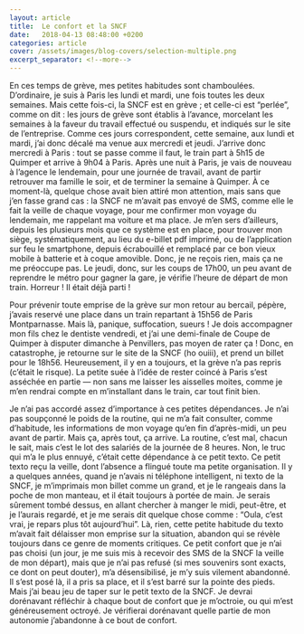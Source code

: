 ```yaml
---
layout: article
title:  Le confort et la SNCF
date:   2018-04-13 08:48:00 +0200
categories: article
cover: /assets/images/blog-covers/selection-multiple.png
excerpt_separator: <!--more-->
---
```

En ces temps de grève, mes petites habitudes sont chamboulées. D’ordinaire, je suis à Paris les lundi et mardi, une fois toutes les deux semaines. Mais cette fois-ci, la SNCF est en grève <!--more-->; et celle-ci est “perlée”, comme on dit : les jours de grève sont établis à l’avance, morcelant les semaines à la faveur du travail effectué ou suspendu, et indiqués sur le site de l’entreprise. Comme ces jours correspondent, cette semaine, aux lundi et mardi, j’ai donc décalé ma venue aux mercredi et jeudi. J’arrive donc mercredi à Paris : tout se passe comme il faut, le train part à 5h15 de Quimper et arrive à 9h04 à Paris. Après une nuit à Paris, je vais de nouveau à l’agence le lendemain, pour une journée de travail, avant de partir retrouver ma famille le soir, et de terminer la semaine à Quimper. À ce moment-là, quelque chose avait bien attiré mon attention, mais sans que j’en fasse grand cas : la SNCF ne m’avait pas envoyé de SMS, comme elle le fait la veille de chaque voyage, pour me confirmer mon voyage du lendemain, me rappelant ma voiture et ma place. Je m’en sers d’ailleurs, depuis les plusieurs mois que ce système est en place, pour trouver mon siège, systématiquement, au lieu du e-billet pdf imprimé, ou de l’application sur feu le smartphone, depuis écrabouillé et remplacé par ce bon vieux mobile à batterie et à coque amovible. Donc, je ne reçois rien, mais ça ne me préoccupe pas. Le jeudi, donc, sur les coups de 17h00, un peu avant de reprendre le métro pour gagner la gare, je vérifie l’heure de départ de mon train. Horreur ! Il était déjà parti !

Pour prévenir toute emprise de la grève sur mon retour au bercail, pépère, j’avais reservé une place dans un train repartant à 15h56 de Paris Montparnasse. Mais là, panique, suffocation, sueurs ! Je dois accompagner mon fils chez le dentiste vendredi, et j’ai une demi-finale de Coupe de Quimper à disputer dimanche à Penvillers, pas moyen de rater ça ! Donc, en catastrophe, je retourne sur le site de la SNCF (ho ouiii), et prend un billet pour le 18h56. Heureusement, il y en a toujours, et la grève n’a pas repris (c’était le risque). La petite suée à l’idée de rester coincé à Paris s’est asséchée en partie — non sans me laisser les aisselles moites, comme je m’en rendrai compte en m’installant dans le train, car tout finit bien.

Je n’ai pas accordé assez d’importance à ces petites dépendances. Je n’ai pas soupçonné le poids de la routine, qui ne m’a fait consulter, comme d’habitude, les informations de mon voyage qu’en fin d’après-midi, un peu avant de partir. Mais ça, après tout, ça arrive. La routine, c’est mal, chacun le sait, mais c’est le lot des salariés de la journée de 8 heures. Non, le truc qui m’a le plus ennuyé, c’était cette dépendance à ce petit texto. Ce petit texto reçu la veille, dont l’absence a flingué toute ma petite organisation. Il y a quelques années, quand je n’avais ni téléphone intelligent, ni texto de la SNCF, je m’imprimais mon billet comme un grand, et je le rangeais dans la poche de mon manteau, et il était toujours à portée de main. Je serais sûrement tombé dessus, en allant chercher à manger le midi, peut-être, et je l’aurais regardé, et je me serais dit quelque chose comme : “Oula, c’est vrai, je repars plus tôt aujourd’hui”. Là, rien, cette petite habitude du texto m’avait fait délaisser mon emprise sur la situation, abandon qui se révèle toujours dans ce genre de moments critiques. Ce petit confort que je n’ai pas choisi (un jour, je me suis mis à recevoir des SMS de la SNCF la veille de mon départ), mais que je n’ai pas refusé (si mes souvenirs sont exacts, ce dont on peut douter), m’a désensibilisé, je m’y suis vilement abandonné. Il s’est posé là, il a pris sa place, et il s’est barré sur la pointe des pieds. Mais j’ai beau jeu de taper sur le petit texto de la SNCF. Je devrai dorénavant réfléchir à chaque bout de confort que je m’octroie, ou qui m’est généreusement octroyé. Je vérifierai dorénavant quelle partie de mon autonomie j’abandonne à ce bout de confort.
